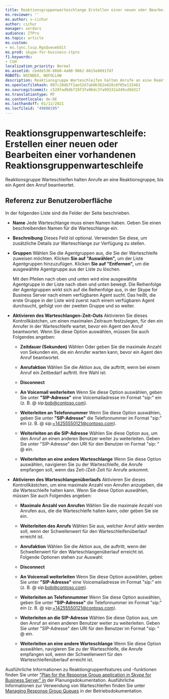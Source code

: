 ```yaml
---
title: Reaktionsgruppenwarteschlange Erstellen einer neuen oder Bearbeiten einer vorhandenen Reaktionsgruppenwarteschleife
ms.reviewer: ''
ms.author: v-cichur
author: cichur
manager: serdars
audience: ITPro
ms.topic: article
ms.custom:
- ms.lync.lscp.RgsQueueEdit
ms.prod: skype-for-business-itpro
f1.keywords:
- CSH
localization_priority: Normal
ms.assetid: cbdde536-8668-4a08-9862-8615e8691fd7
ROBOTS: NOINDEX, NOFOLLOW
description: Reaktionsgruppe Warteschleifen halten Anrufe an eine Reaktionsgruppe, bis ein Agent den Anruf beantwortet.
ms.openlocfilehash: 097c28db7f2ae52d7ab0b362e828c8f05e132481
ms.sourcegitcommit: c528fad9db719f3fa96dc3fa99332a349cd9d317
ms.translationtype: MT
ms.contentlocale: de-DE
ms.lasthandoff: 01/12/2021
ms.locfileid: "49808195"
---
```

# <a name="response-groups-queue-create-new-or-edit-existing"></a>Reaktionsgruppenwarteschleife: Erstellen einer neuen oder Bearbeiten einer vorhandenen Reaktionsgruppenwarteschleife

Reaktionsgruppe Warteschleifen halten Anrufe an eine Reaktionsgruppe, bis ein Agent den Anruf beantwortet.

## <a name="ui-reference"></a>Referenz zur Benutzeroberfläche

In der folgenden Liste sind die Felder der Seite beschrieben.

- **Name** Jede Warteschlange muss einen Namen haben. Geben Sie einen beschreibenden Namen für die Warteschlange ein.

- **Beschreibung** Dieses Feld ist optional. Verwenden Sie diese, um zusätzliche Details zur Warteschlange zur Verfügung zu stellen.

- **Gruppen** Wählen Sie die Agentgruppen aus, die Sie der Warteschleife zuweisen möchten. Klicken **Sie auf "Auswählen",** um der Liste Agentgruppen hinzuzufügen. Klicken **Sie auf "Entfernen",** um die ausgewählte Agentgruppe aus der Liste zu löschen.

    Mit den Pfeilen nach oben und unten wird eine ausgewählte Agentgruppe in der Liste nach oben und unten bewegt. Die Reihenfolge der Agentgruppen wirkt sich auf die Reihenfolge aus, in der Skype for Business Server nach einem verfügbaren Agent sucht. Das heißt, die erste Gruppe in der Liste wird zuerst nach einem verfügbaren Agent durchsucht, gefolgt von der zweiten Gruppe und so weiter.

- **Aktivieren des Warteschlangen-Zeit-Outs** Aktivieren Sie dieses Kontrollkästchen, um einen maximalen Zeitraum festzulegen, für den ein Anrufer in der Warteschleife wartet, bevor ein Agent den Anruf beantwortet. Wenn Sie diese Option auswählen, müssen Sie auch Folgendes angeben:

  - **Zeitdauer (Sekunden)** Wählen Oder geben Sie die maximale Anzahl von Sekunden ein, die ein Anrufer warten kann, bevor ein Agent den Anruf beantwortet.

  - **Anrufaktion** Wählen Sie die Aktion aus, die auftritt, wenn bei einem Anruf ein Zeitbedarf auftritt. Ihre Wahl ist:

  - **Disconnect**

  - **An Voicemail weiterleiten** Wenn Sie diese Option auswählen, geben Sie unter **"SIP-Adresse"** eine Voicemailadresse im Format "sip:" ein (z. B. <username> @ <domainname> sip:bob@contoso.com).

  - **Weiterleiten an Telefonnummer** Wenn Sie diese Option auswählen, geben Sie unter **"SIP-Adresse"** die Telefonnummer im Format "sip:" ein (z. B. <number> @ <domainname> sip:+14255550121@contoso.com).

  - **Weiterleiten an die SIP-Adresse** Wählen Sie diese Option aus, um den Anruf an einen anderen Benutzer weiter zu weiterleiten. Geben Sie unter "SIP-Adresse" den URI für den Benutzer im Format "sip: "  <username> @ <domainname> ein.

  - **Weiterleiten an eine andere Warteschlange** Wenn Sie diese Option auswählen, navigieren Sie zu der Warteschleife, die Anrufe empfangen soll, wenn das Zeit-/Zeit-Zeit für Anrufe ankommt.

- **Aktivieren des Warteschlangenüberlaufs** Aktivieren Sie dieses Kontrollkästchen, um eine maximale Anzahl von Anrufen anzugeben, die die Warteschleife halten kann. Wenn Sie diese Option auswählen, müssen Sie auch Folgendes angeben:

  - **Maximale Anzahl von Anrufen** Wählen Sie die maximale Anzahl von Anrufen aus, die die Warteschleife halten kann, oder geben Sie sie ein.

  - **Weiterleiten des Anrufs** Wählen Sie aus, welcher Anruf aktiv werden soll, wenn der Schwellenwert für den Warteschleifenüberlauf erreicht ist.

  - **Anrufaktion** Wählen Sie die Aktion aus, die auftritt, wenn der Schwellenwert für den Warteschlangenüberlauf erreicht ist. Folgende Optionen stehen zur Auswahl:

  - **Disconnect**

  - **An Voicemail weiterleiten** Wenn Sie diese Option auswählen, geben Sie unter **"SIP-Adresse"** eine Voicemailadresse im Format "sip:" ein (z. B. <username> @ <domainname> sip:bob@contoso.com).

  - **Weiterleiten an Telefonnummer** Wenn Sie diese Option auswählen, geben Sie unter **"SIP-Adresse"** die Telefonnummer im Format "sip:" ein (z. B. <number> @ <domainname> sip:+14255550121@contoso.com).

  - **Weiterleiten an die SIP-Adresse** Wählen Sie diese Option aus, um den Anruf an einen anderen Benutzer weiter zu weiterleiten. Geben Sie unter "SIP-Adresse" den URI für den Benutzer im Format "sip: "  <username> @ <domainname> ein.

  - **Weiterleiten an eine andere Warteschlange** Wenn Sie diese Option auswählen, navigieren Sie zu der Warteschleife, die Anrufe empfangen soll, wenn der Schwellenwert für den Warteschleifenüberlauf erreicht ist.

Ausführliche Informationen zu Reaktiongruppenfeatures und -funktionen finden Sie unter ["Plan for the Response Group application in Skype for Business Server" in](../../../plan-your-deployment/enterprise-voice-solution/response-group.md) der Planungsdokumentation. Ausführliche Informationen zur Verwendung von Warteschleifen finden Sie unter [Managing Response Group Queues](https://technet.microsoft.com/library/1e91720c-ab67-4dfb-b30c-0ef2a8012310.aspx) in der Betriebsdokumentation.


